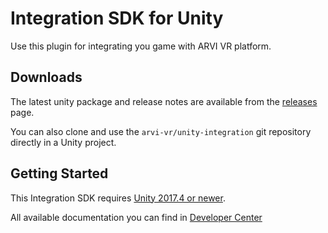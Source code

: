 # Integration SDK for Unity
Use this plugin for integrating you game with ARVI VR platform.

## Downloads
The latest unity package and release notes are available from the [releases](//github.com/arvi-vr/unity-integration/releases) page.  

You can also clone and use the `arvi-vr/unity-integration` git repository directly in a Unity project.

## Getting Started

This Integration SDK requires
[Unity 2017.4 or newer](//unity3d.com/get-unity/download).

All available documentation you can find in [Developer Center](//arvi-vr.github.io/developer-center/)
